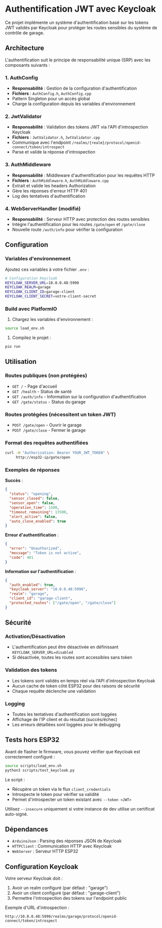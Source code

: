 # Authentification JWT avec Keycloak

Ce projet implémente un système d'authentification basé sur les tokens JWT validés par Keycloak pour protéger les routes sensibles du système de contrôle de garage.

## Architecture

L'authentification suit le principe de responsabilité unique (SRP) avec les composants suivants :

### 1. AuthConfig

- **Responsabilité** : Gestion de la configuration d'authentification
- **Fichiers** : `AuthConfig.h`, `AuthConfig.cpp`
- Pattern Singleton pour un accès global
- Charge la configuration depuis les variables d'environnement

### 2. JwtValidator  

- **Responsabilité** : Validation des tokens JWT via l'API d'introspection Keycloak
- **Fichiers** : `JwtValidator.h`, `JwtValidator.cpp`
- Communique avec l'endpoint `/realms/{realm}/protocol/openid-connect/token/introspect`
- Parse et valide la réponse d'introspection

### 3. AuthMiddleware

- **Responsabilité** : Middleware d'authentification pour les requêtes HTTP
- **Fichiers** : `AuthMiddleware.h`, `AuthMiddleware.cpp`
- Extrait et valide les headers Authorization
- Gère les réponses d'erreur HTTP 401
- Log des tentatives d'authentification

### 4. WebServerHandler (modifié)

- **Responsabilité** : Serveur HTTP avec protection des routes sensibles
- Intègre l'authentification pour les routes `/gate/open` et `/gate/close`
- Nouvelle route `/auth/info` pour vérifier la configuration

## Configuration

### Variables d'environnement

Ajoutez ces variables à votre fichier `.env` :

```bash
# Configuration Keycloak
KEYCLOAK_SERVER_URL=10.0.0.48:5990
KEYCLOAK_REALM=garage
KEYCLOAK_CLIENT_ID=garage-client
KEYCLOAK_CLIENT_SECRET=votre-client-secret
```

### Build avec PlatformIO

1. Chargez les variables d'environnement :

```bash
source load_env.sh
```

1. Compilez le projet :

```bash
pio run
```

## Utilisation

### Routes publiques (non protégées)

- `GET /` - Page d'accueil
- `GET /health` - Status de santé
- `GET /auth/info` - Information sur la configuration d'authentification
- `GET /gate/status` - Status du garage

### Routes protégées (nécessitent un token JWT)

- `POST /gate/open` - Ouvrir le garage
- `POST /gate/close` - Fermer le garage

### Format des requêtes authentifiées

```bash
curl -H "Authorization: Bearer YOUR_JWT_TOKEN" \
     http://esp32-ip/gate/open
```

### Exemples de réponses

**Succès** :

```json
{
  "status": "opening",
  "sensor_closed": false,
  "sensor_open": false,
  "operation_time": 1500,
  "timeout_remaining": 13500,
  "alert_active": false,
  "auto_close_enabled": true
}
```

**Erreur d'authentification** :

```json
{
  "error": "Unauthorized",
  "message": "Token is not active",
  "code": 401
}
```

**Information sur l'authentification** :

```json
{
  "auth_enabled": true,
  "keycloak_server": "10.0.0.48:5990",
  "realm": "garage",
  "client_id": "garage-client",
  "protected_routes": ["/gate/open", "/gate/close"]
}
```

## Sécurité

### Activation/Désactivation

- L'authentification peut être désactivée en définissant `KEYCLOAK_SERVER_URL=disabled`
- Si désactivée, toutes les routes sont accessibles sans token

### Validation des tokens

- Les tokens sont validés en temps réel via l'API d'introspection Keycloak
- Aucun cache de token côté ESP32 pour des raisons de sécurité
- Chaque requête déclenche une validation

### Logging

- Toutes les tentatives d'authentification sont loggées
- Affichage de l'IP client et du résultat (succès/échec)
- Les erreurs détaillées sont loggées pour le debugging

## Tests hors ESP32

Avant de flasher le firmware, vous pouvez vérifier que Keycloak est correctement configuré :

```bash
source scripts/load_env.sh
python3 scripts/test_keycloak.py
```

Le script :

- Récupère un token via le flux `client_credentials`
- Introspecte le token pour vérifier sa validité
- Permet d'introspecter un token existant avec `--token <JWT>`

Utilisez `--insecure` uniquement si votre instance de dev utilise un certificat auto-signé.

## Dépendances

- `ArduinoJson` : Parsing des réponses JSON de Keycloak
- `HTTPClient` : Communication HTTP avec Keycloak  
- `WebServer` : Serveur HTTP ESP32

## Configuration Keycloak

Votre serveur Keycloak doit :

1. Avoir un realm configuré (par défaut : "garage")
2. Avoir un client configuré (par défaut : "garage-client")
3. Permettre l'introspection des tokens sur l'endpoint public

Exemple d'URL d'introspection :

```text
http://10.0.0.48:5990/realms/garage/protocol/openid-connect/token/introspect
```
